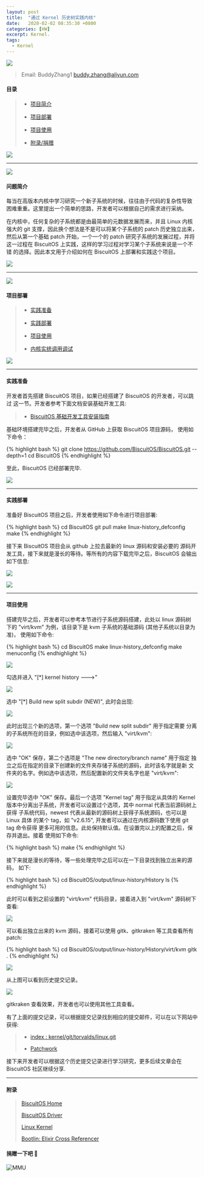 ```yaml
---
layout: post
title:  "通过 Kernel 历史树实践内核"
date:   2020-02-02 08:35:30 +0800
categories: [HW]
excerpt: Kernel.
tags:
  - Kernel
---
```


![](/assets/PDB/BiscuitOS/kernel/IND00000L0.PNG)

> Email: BuddyZhang1 <buddy.zhang@aliyun.com>

#### 目录

> - [项目简介](#A0)
>
> - [项目部署](#B0)
>
> - [项目使用](#B02)
>
> - [附录/捐赠](#Z0)

![](/assets/PDB/BiscuitOS/kernel/IND000100.png)

----------------------------------

<span id="A0"></span>

![](/assets/PDB/BiscuitOS/kernel/IND00000P.jpg)

#### 问题简介

每当在高版本内核中学习研究一个新子系统的时候，往往由于代码的复杂性导致
困难重重。这里提出一个简单的思路，开发者可以根据自己的需求进行采纳。

在内核中，任何复杂的子系统都是由最简单的元数据发展而来，并且 Linux 内核
强大的 git 支撑，因此换个想法是不是可以将某个子系统的 patch 历史独立出来，
然后从第一个基础 patch 开始，一个一个的 patch 研究子系统的发展过程，并将
这一过程在 BiscuitOS 上实践，这样的学习过程对学习某个子系统来说是一个不错
的选择。因此本文用于介绍如何在 BiscuitOS 上部署和实践这个项目。

![](/assets/PDB/BiscuitOS/kernel/IND000100.png)

-----------------------------------------------

<span id="B0"></span>

![](/assets/PDB/BiscuitOS/kernel/IND00000T.jpg)

#### 项目部署

> - [实践准备](#B00)
>
> - [实践部署](#B01)
>
> - [项目使用](#B02)
>
> - [内核实统调用调试](#B22)

![](/assets/PDB/BiscuitOS/kernel/IND000100.png)

-------------------------------------------

#### <span id="B00">实践准备</span>

开发者首先搭建 BiscuitOS 项目，如果已经搭建了 BiscuitOS 的开发者，可以跳过
这一节。开发者参考下面文档安装基础开发工具:

> - [BiscuitOS 基础开发工具安装指南](https://biscuitos.github.io/blog/Develop_tools)

基础环境搭建完毕之后，开发者从 GitHub 上获取 BiscuitOS 项目源码，
使用如下命令：

{% highlight bash %}
git clone https://github.com/BiscuitOS/BiscuitOS.git --depth=1
cd BiscuitOS
{% endhighlight %}

至此，BiscuitOS 已经部署完毕.

![](/assets/PDB/BiscuitOS/kernel/IND000100.png)

-------------------------------------------

#### <span id="B01">实践部署</span>

准备好 BiscuitOS 项目之后，开发者使用如下命令进行项目部署:

{% highlight bash %}
cd BiscuitOS
git pull
make linux-history_defconfig
make
{% endhighlight %}

接下来 BiscuitOS 项目会从 github 上拉去最新的 linux 源码和安装必要的
源码开发工具，接下来就是漫长的等待。等所有的内容下载完毕之后，BiscuitOS
会输出如下信息:

![](/assets/PDB/RPI/RPI000726.png)

![](/assets/PDB/BiscuitOS/kernel/IND000100.png)

-------------------------------------------

#### <span id="B02">项目使用</span>

搭建完毕之后，开发者可以参考本节进行子系统源码搭建，此处以 linux 源码树
下的 "virt/kvm" 为例，该目录下是 kvm 子系统的基础源码 (其他子系统以目录为准)，
使用如下命令:

{% highlight bash %}
cd BiscuitOS
make linux-history_defconfig
make menuconfig
{% endhighlight %}

![](/assets/PDB/RPI/RPI000727.png)

勾选并进入 "[\*]  kernel history  --->"

![](/assets/PDB/RPI/RPI000728.png)

选中 "[\*]   Build new split subdir (NEW)", 此时会出现:

![](/assets/PDB/RPI/RPI000729.png)

此时出现三个新的选项，第一个选项 "Build new split subdir" 用于指定需要
分离的子系统所在的目录，例如选中该选项，然后输入 "virt/kvm":

![](/assets/PDB/RPI/RPI000730.png)

选中 "OK" 保存，第二个选项是 "The new directory/branch name" 用于指定
独立之后在指定的目录下创建新的文件夹存储子系统的源码，此时该名字就是新
文件夹的名字。例如选中该选项，然后配置新的文件夹名字也是 "virt/kvm":

![](/assets/PDB/RPI/RPI000731.png)

设置完毕选中 "OK" 保存。最后一个选项 "Kernel tag" 用于指定从具体的 Kernel
版本中分离出子系统，开发者可以设置过个选项，其中 normal 代表当前源码树上获得
子系统代码，newest 代表从最新的源码树上获得子系统源码，也可以是 Linux 具体
的某个 tag，如 "v2.6.15", 开发者可以通过在内核源码数下使用 git tag 命令获得
更多可用的信息。此处保持默认值。在设置完以上的配置之后，保存并退出。接着
使用如下命令:

{% highlight bash %}
make
{% endhighlight %}

接下来就是漫长的等待，等一些处理完毕之后可以在一下目录找到独立出来的源码，
如下:

{% highlight bash %}
cd BiscuitOS/output/linux-history/History
ls
{% endhighlight %}

此时可以看到之前设置的 "virt/kvm" 代码目录，接着进入到 "virt/kvm" 源码树下
查看:

![](/assets/PDB/RPI/RPI000732.png)

可以看出独立出来的 kvm 源码，接着可以使用 gitk、gitkraken 等工具查看所有
patch:

{% highlight bash %}
cd BiscuitOS/output/linux-history/History/virt/kvm
gitk .
{% endhighlight %}

![](/assets/PDB/RPI/RPI000733.png)

从上图可以看到历史提交记录。

![](/assets/PDB/RPI/RPI000734.png)

gitkraken 查看效果，开发者也可以使用其他工具查看。

有了上面的提交记录，可以根据提交记录找到相应的提交邮件，可以在以下网站中
获得:

> - [index : kernel/git/torvalds/linux.git](https://git.kernel.org/pub/scm/linux/kernel/git/torvalds/linux.git/)
>
> - [Patchwork](https://patchwork.kernel.org/)

接下来开发者可以根据这个历史提交记录进行学习研究，更多后续文章会在 BiscuitOS
社区继续分享.

------------------------------------------------

#### <span id="Z0">附录</span>

> [BiscuitOS Home](https://biscuitos.github.io/)
>
> [BiscuitOS Driver](https://biscuitos.github.io/blog/BiscuitOS_Catalogue/)
>
> [Linux Kernel](https://www.kernel.org/)
>
> [Bootlin: Elixir Cross Referencer](https://elixir.bootlin.com/linux/latest/source)
>

#### 捐赠一下吧 🙂

![MMU](/assets/PDB/BiscuitOS/kernel/HAB000036.jpg)
